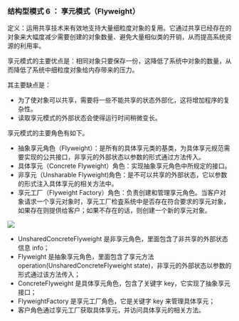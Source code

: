 ### 结构型模式 6 ： 享元模式（Flyweight）
定义：运用共享技术来有效地支持大量细粒度对象的复用。它通过共享已经存在的对象来大幅度减少需要创建的对象数量、避免大量相似类的开销，从而提高系统资源的利用率。

享元模式的主要优点是：相同对象只要保存一份，这降低了系统中对象的数量，从而降低了系统中细粒度对象给内存带来的压力。

其主要缺点是：
* 为了使对象可以共享，需要将一些不能共享的状态外部化，这将增加程序的复杂性。
* 读取享元模式的外部状态会使得运行时间稍微变长。


享元模式的主要角色有如下。
* 抽象享元角色（Flyweight）：是所有的具体享元类的基类，为具体享元规范需要实现的公共接口，非享元的外部状态以参数的形式通过方法传入。
* 具体享元（Concrete Flyweight）角色：实现抽象享元角色中所规定的接口。
* 非享元（Unsharable Flyweight)角色：是不可以共享的外部状态，它以参数的形式注入具体享元的相关方法中。
* 享元工厂（Flyweight Factory）角色：负责创建和管理享元角色。当客户对象请求一个享元对象时，享元工厂检査系统中是否存在符合要求的享元对象，如果存在则提供给客户；如果不存在的话，则创建一个新的享元对象。



![](https://yinyang.space/img/gof_flyweight.png)

* UnsharedConcreteFlyweight 是非享元角色，里面包含了非共享的外部状态信息 info；
* Flyweight 是抽象享元角色，里面包含了享元方法 operation(UnsharedConcreteFlyweight state)，非享元的外部状态以参数的形式通过该方法传入；
* ConcreteFlyweight 是具体享元角色，包含了关键字 key，它实现了抽象享元接口；
* FlyweightFactory 是享元工厂角色，它是关键字 key 来管理具体享元；
* 客户角色通过享元工厂获取具体享元，并访问具体享元的相关方法。


